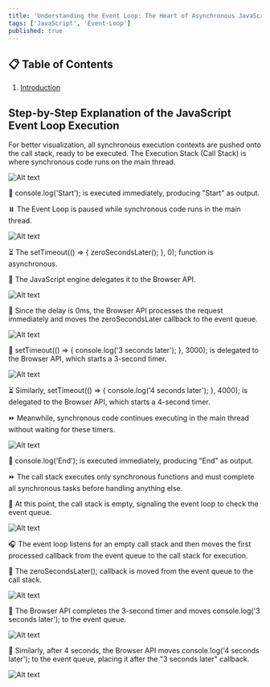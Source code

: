 ```yaml
---
title: 'Understanding the Event Loop: The Heart of Asynchronous JavaScript'
tags: ['JavaScript', 'Event-Loop']
published: true
---
```


## 📋 Table of Contents

1. [Introduction](#introduction)

## Step-by-Step Explanation of the JavaScript Event Loop Execution

For better visualization, all synchronous execution contexts are pushed onto the call stack, ready to be executed. The Execution Stack (Call Stack) is where synchronous code runs on the main thread.

![Alt text](/event-loop-images/1.png)

🚀 console.log('Start'); is executed immediately, producing "Start" as output.

⏸️ The Event Loop is paused while synchronous code runs in the main thread.

![Alt text](/event-loop-images/2.png)

⏳ The setTimeout(() => { zeroSecondsLater(); }, 0); function is asynchronous.

🔄 The JavaScript engine delegates it to the Browser API.

![Alt text](/event-loop-images/3.png)

📩 Since the delay is 0ms, the Browser API processes the request immediately and moves the zeroSecondsLater callback to the event queue.

![Alt text](/event-loop-images/4.png)

🔄 setTimeout(() => { console.log('3 seconds later'); }, 3000); is delegated to the Browser API, which starts a 3-second timer.

![Alt text](/event-loop-images/6.png)

⏳ Similarly, setTimeout(() => { console.log('4 seconds later'); }, 4000); is delegated to the Browser API, which starts a 4-second timer.

⏩ Meanwhile, synchronous code continues executing in the main thread without waiting for these timers.

![Alt text](/event-loop-images/7.png)

🚀 console.log('End'); is executed immediately, producing "End" as output.

⏩ The call stack executes only synchronous functions and must complete all synchronous tasks before handling anything else.

👀 At this point, the call stack is empty, signaling the event loop to check the event queue.

![Alt text](/event-loop-images/8.png)

🎧 The event loop listens for an empty call stack and then moves the first processed callback from the event queue to the call stack for execution.

🔁 The zeroSecondsLater(); callback is moved from the event queue to the call stack.

![Alt text](/event-loop-images/9.png)

📩 The Browser API completes the 3-second timer and moves console.log('3 seconds later'); to the event queue.

![Alt text](/event-loop-images/10.png)

📩 Similarly, after 4 seconds, the Browser API moves console.log('4 seconds later'); to the event queue, placing it after the "3 seconds later" callback.

![Alt text](/event-loop-images/11.png)
